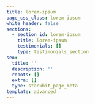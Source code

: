 ```yaml
---
title: lorem-ipsum
page_css_class: lorem-ipsum
white_header: false
sections:
  - section_id: lorem-ipsum
    title: lorem-ipsum
    testimonials: []
    type: testimonials_section
seo:
  title: ''
  description: ''
  robots: []
  extra: []
  type: stackbit_page_meta
template: advanced
---
```


